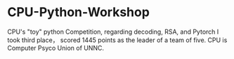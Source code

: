 # CPU-Python-Workshop
CPU's "toy" python Competition, regarding decoding, RSA, and Pytorch
I took third place， scored 1445 points as the leader of a team of five.
CPU is Computer Psyco Union of UNNC.
